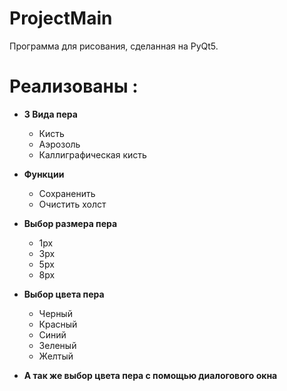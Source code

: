 # ProjectMain
Программа для рисования, сделанная на PyQt5.

# Реализованы :
- **3 Вида пера**

  - Кисть
  - Аэрозоль
  - Каллиграфическая кисть
  
- **Функции**

   - Сохраненить
   - Очистить холст
   
- **Выбор размера пера**
   - 1px
   - 3px
   - 5px
   - 8px
 
- **Выбор цвета пера**
   - Черный
   - Красный
   - Синий
   - Зеленый
   - Желтый
   
- **А так же выбор цвета пера с помощью диалогового окна**